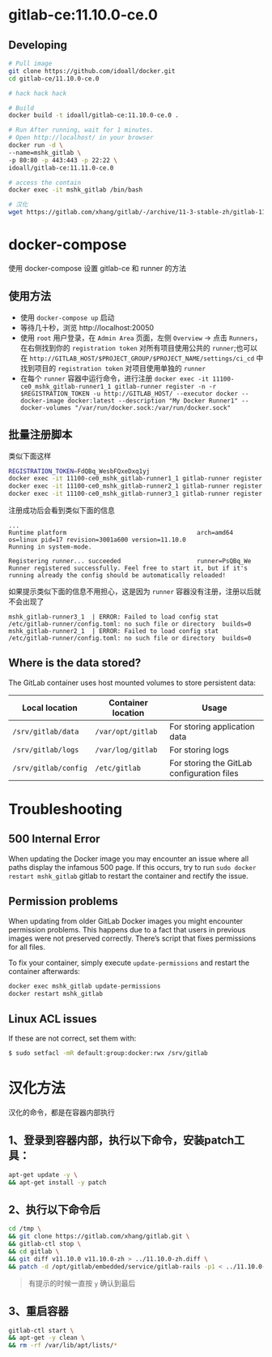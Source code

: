 gitlab-ce:11.10.0-ce.0
=============

## Developing

```bash
# Pull image
git clone https://github.com/idoall/docker.git
cd gitlab-ce/11.10.0-ce.0

# hack hack hack

# Build
docker build -t idoall/gitlab-ce:11.10.0-ce.0 .

# Run After running, wait for 1 minutes.
# Open http://localhost/ in your browser
docker run -d \
--name=mshk_gitlab \
-p 80:80 -p 443:443 -p 22:22 \
idoall/gitlab-ce:11.11.0-ce.0

# access the contain
docker exec -it mshk_gitlab /bin/bash

# 汉化
wget https://gitlab.com/xhang/gitlab/-/archive/11-3-stable-zh/gitlab-11-3-stable-zh.tar.bz2
```



# docker-compose

使用 docker-compose 设置 gitlab-ce 和 runner 的方法

## 使用方法

* 使用 `docker-compose up` 启动
* 等待几十秒，浏览 http://localhost:20050
* 使用 `root` 用户登录，在 `Admin Area` 页面，左侧 `Overview` -> 点击 `Runners`，在右侧找到你的 `registration token` 对所有项目使用公共的 `runner`;也可以在 `http://GITLAB_HOST/$PROJECT_GROUP/$PROJECT_NAME/settings/ci_cd` 中找到项目的 `registration token` 对项目使用单独的 `runner`
* 在每个 `runner` 容器中运行命令，进行注册 `docker exec -it 11100-ce0_mshk_gitlab-runner1_1 gitlab-runner register -n -r $REGISTRATION_TOKEN -u http://GITLAB_HOST/ --executor docker --docker-image docker:latest --description "My Docker Runner1" --docker-volumes "/var/run/docker.sock:/var/run/docker.sock"`

## 批量注册脚本
类似下面这样
```bash
REGISTRATION_TOKEN=FdQBq_WesbFQxeDxq1yj
docker exec -it 11100-ce0_mshk_gitlab-runner1_1 gitlab-runner register -n -r $REGISTRATION_TOKEN -u http://GITLAB_HOST/ --executor docker --docker-image idoall/golang:1.12.4 --tag-list "test" --description "My Docker Runner1" --docker-volumes "/var/run/docker.sock:/var/run/docker.sock"
docker exec -it 11100-ce0_mshk_gitlab-runner2_1 gitlab-runner register -n -r $REGISTRATION_TOKEN -u http://GITLAB_HOST/ --executor docker --docker-image idoall/golang:1.12.4 --tag-list "build" --description "My Docker Runner2" --docker-volumes "/var/run/docker.sock:/var/run/docker.sock"
docker exec -it 11100-ce0_mshk_gitlab-runner3_1 gitlab-runner register -n -r $REGISTRATION_TOKEN -u http://GITLAB_HOST/ --executor docker --docker-image idoall/golang:1.12.4 --tag-list "deploy-production,deploy" --description "My Docker Runner3" --docker-volumes "/var/run/docker.sock:/var/run/docker.sock"
```

注册成功后会看到类似下面的信息
```
...
Runtime platform                                    arch=amd64 os=linux pid=17 revision=3001a600 version=11.10.0
Running in system-mode.

Registering runner... succeeded                     runner=PsQBq_We
Runner registered successfully. Feel free to start it, but if it's running already the config should be automatically reloaded!
```

如果提示类似下面的信息不用担心，这是因为 `runner` 容器没有注册，注册以后就不会出现了
```
mshk_gitlab-runner3_1  | ERROR: Failed to load config stat /etc/gitlab-runner/config.toml: no such file or directory  builds=0
mshk_gitlab-runner2_1  | ERROR: Failed to load config stat /etc/gitlab-runner/config.toml: no such file or directory  builds=0
```

## Where is the data stored?

The GitLab container uses host mounted volumes to store persistent data:

| Local location       | Container location | Usage                                      |
| -------------------- | ------------------ | ------------------------------------------ |
| `/srv/gitlab/data`   | `/var/opt/gitlab`  | For storing application data               |
| `/srv/gitlab/logs`   | `/var/log/gitlab`  | For storing logs                           |
| `/srv/gitlab/config` | `/etc/gitlab`      | For storing the GitLab configuration files |


# Troubleshooting

## 500 Internal Error
When updating the Docker image you may encounter an issue where all paths display the infamous 500 page. If this occurs, try to run `sudo docker restart mshk_gitlab` gitlab to restart the container and rectify the issue.

## Permission problems
When updating from older GitLab Docker images you might encounter permission problems. This happens due to a fact that users in previous images were not preserved correctly. There’s script that fixes permissions for all files.

To fix your container, simply execute `update-permissions` and restart the container afterwards:
```bash
docker exec mshk_gitlab update-permissions
docker restart mshk_gitlab
```

## Linux ACL issues
If these are not correct, set them with: 
```bash
$ sudo setfacl -mR default:group:docker:rwx /srv/gitlab
```

# 汉化方法

汉化的命令，都是在容器内部执行

## 1、登录到容器内部，执行以下命令，安装patch工具：
```bash
apt-get update -y \
&& apt-get install -y patch
```

## 2、执行以下命令后
```bash
cd /tmp \
&& git clone https://gitlab.com/xhang/gitlab.git \
&& gitlab-ctl stop \
&& cd gitlab \
&& git diff v11.10.0 v11.10.0-zh > ../11.10.0-zh.diff \
&& patch -d /opt/gitlab/embedded/service/gitlab-rails -p1 < ../11.10.0-zh.diff
```
> 有提示的时候一直按 `y` 确认到最后

## 3、重启容器
```bash
gitlab-ctl start \
&& apt-get -y clean \
&& rm -rf /var/lib/apt/lists/*
```
